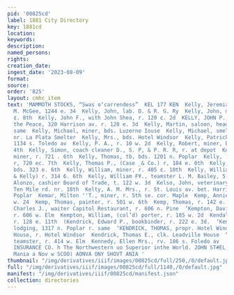 ```yaml
---
pid: '00825cd'
label: 1881 City Directory
key: 1881cd
location: 
keywords: 
description: 
named_persons: 
rights: 
creation_date: 
ingest_date: '2023-08-09'
format: 
source: 
order: '825'
layout: cmhc_item
text: 'MAMMOTH STOCKS, “Swas o‘carrendess”  KEL 177 KEN  Kelly, Jeremiah, bartender
  M. McGee, 1244 e. 34  Kelly, John, lab. D. & R. G. Ry  Kelly, John, miner, r. 816
  ¢. 8th  Kelly, John F., with John Shea, r. 120 ¢. 2d  KELLY, JOHN P., Justice of
  the Peace, 320 Harrison av. r. 120 e. 3d  Kelly, Martin, saloon, head e, 7th r.
  same  Kelly, Michael, miner, bds. Luzerne Iouse  Kelly, Michael, smelter, r. Chestnut
  nr. La Plata Smelter  Kelly, Mrs., bds. Hotel Windsor  Kelly, Patrick, miner, bds.
  1134 s. Toledo av  Kelly, P. A., r. 10 w. 2d  Kelly, Robert, miner, bds. head ec,
  4th  Kelly, Simon, coach cleaner D., S. P, & P. R. R, r. at depot  Kelly, Stephen,
  miner, r. 721 . 6th  Kelly, Thomas, tb, bds. 1201 n. Poplar  Kelly, ‘Lhomas, miner,
  r, 720 ec. 7th  Kelly, Thomas P., (Case _& Co.) r, 184 e. 0th  Kelly, William, miner,
  bds. 323 e. 6th  Kelly, William, miner, r. 405 ¢. 10th  Kelly, William, (Hornbaker
  & Kelly) r. 314 6. 6th  Kelly, William F¥., teamster L. M. Bailey, 5 w. Elm  Kelso,
  Alonzo, cashier Board of Trade, t. 122 w. 3d  Kelso, John, veterinary surgeon, r.
  Ten Mile rd. nr. 18th  Kelty, A. M. Mrs., r. St. Louis av. bet. Harrison ay. and
  Poplar  Kemar, Milton ''T., miner, r. 5th se. cor. Maple  Kemp, Annie Mrs., r. 318
  w. 24  Kemp, Thomas, painter, r. 501 w. 6th  Kemp, Thomas, r. 142 e. 6th  Kempton,
  Charles J., waiter Capitol Restaurant, r. 606 n. Pine  ‘Kempton, David W., carpenter,
  r. 606 w. Elm  Kempton, William, (col’d) porter, r. 185 w. 2d  Kendal, George, driver,
  r. 128 e. 11th  (Kendrick, Edward P., bookbinder, r. 222 e. 3d.  ‘Kendrick, Joseph,
  lodging, 1317 n. Poplar r. same  ‘KENDRICK, THOMAS, propr. Hotel Windsor and Leadville
  House, r. Hotel Windsor  Kendrick, Thomas E., clk. Leadville House  “Kennedy, Barney,
  teamster, r. 414 w. Elm  Kennedy, Ellen Mrs., rv. 186 s. Foledo av  : MUTUAL LIFE
  INSURANCE CO. h The Northwestern uo Superior inthe World. JOHN ST#EL, at                                 “soda
  Mania a Nov w SCOO) AONVA ONY SHOVT ANIA '
thumbnail: "/img/derivatives/iiif/images/00825cd/full/250,/0/default.jpg"
full: "/img/derivatives/iiif/images/00825cd/full/1140,/0/default.jpg"
manifest: "/img/derivatives/iiif/00825cd/manifest.json"
collection: directories
---
```

